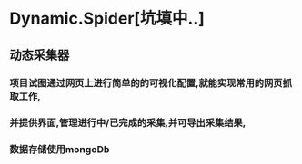 # Dynamic.Spider[坑填中..]
## 动态采集器
### 项目试图通过网页上进行简单的的可视化配置,就能实现常用的网页抓取工作,
### 并提供界面,管理进行中/已完成的采集,并可导出采集结果,
### 数据存储使用mongoDb
